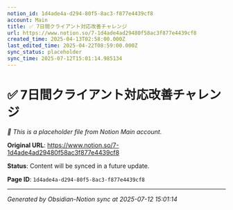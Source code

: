 ```yaml
---
notion_id: 1d4ade4a-d294-80f5-8ac3-f877e4439cf8
account: Main
title: ✅ 7日間クライアント対応改善チャレンジ
url: https://www.notion.so/7-1d4ade4ad29480f58ac3f877e4439cf8
created_time: 2025-04-13T02:58:00.000Z
last_edited_time: 2025-04-22T08:59:00.000Z
sync_status: placeholder
sync_time: 2025-07-12T15:01:14.985134
---
```


# ✅ 7日間クライアント対応改善チャレンジ

*🔄 This is a placeholder file from Notion Main account.*

**Original URL**: https://www.notion.so/7-1d4ade4ad29480f58ac3f877e4439cf8

**Status**: Content will be synced in a future update.

**Page ID**: `1d4ade4a-d294-80f5-8ac3-f877e4439cf8`

---

*Generated by Obsidian-Notion sync at 2025-07-12 15:01:14*
